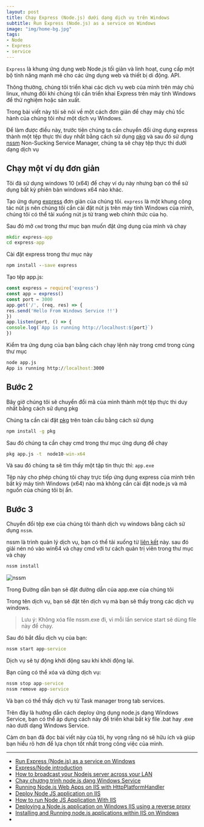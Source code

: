 ```yaml
---
layout: post
title: Chạy Express (Node.js) dưới dạng dịch vụ trên Windows
subtitle: Run Express (Node.js) as a service on Windows
image: "img/home-bg.jpg"
tags:
- Node
- Express
- service
---
```


`Express` là khung ứng dụng web Node.js tối giản và linh hoạt, cung cấp một bộ tính năng mạnh mẽ cho các ứng dụng web và thiết bị di động. API.

Thông thường, chúng tôi triển khai các dịch vụ web của mình trên máy chủ linux, nhưng đôi khi chúng tôi cần triển khai Express trên máy tính Windows để thử nghiệm hoặc sản xuất.

Trong bài viết này tôi sẽ nói về một cách đơn giản để chạy máy chủ tốc hành của chúng tôi như một dịch vụ Windows.

Để làm được điều này, trước tiên chúng ta cần chuyển đổi ứng dụng express thành một tệp thực thi duy nhất bằng cách sử dụng [pkg](https://www.npmjs.com/package/pkg) và sau đó sử dụng [nssm](https://nssm.cc) Non-Sucking Service Manager, chúng ta sẽ chạy tệp thực thi dưới dạng dịch vụ

## Chạy một ví dụ đơn giản

Tôi đã sử dụng windows 10 (x64) để chạy ví dụ này nhưng bạn có thể sử dụng bất kỳ phiên bản windows x64 nào khác.

Tạo ứng dụng [express](https://expressjs.com) đơn giản của chúng tôi. `express` là một khung công tác nút js nên chúng tôi cần cài đặt nút js trên máy tính Windows của mình, chúng tôi có thể tải xuống nút js từ trang web chính thức của họ.

Sau đó mở `cmd` trong thư mục bạn muốn đặt ứng dụng của mình và chạy

```bat
mkdir express-app
cd express-app
```

Cài đặt express trong thư mục này

```bat
npm install --save express
```

Tạo tệp app.js:

```javascript
const express = require('express')
const app = express()
const port = 3000
app.get('/', (req, res) => {
res.send('Hello From Windows Service !!')
})
app.listen(port, () => {
console.log(`App is running http://localhost:${port}`)
})
```

Kiểm tra ứng dụng của bạn bằng cách chạy lệnh này trong cmd trong cùng thư mục

```bat
node app.js
App is running http://localhost:3000
```

## Bước 2

Bây giờ chúng tôi sẽ chuyển đổi mã của mình thành một tệp thực thi duy nhất bằng cách sử dụng pkg

Chúng ta cần cài đặt [pkg](https://github.com/vercel/pkg) trên toàn cầu bằng cách sử dụng

```bat
npm install -g pkg
```

Sau đó chúng ta cần chạy cmd trong thư mục ứng dụng để chạy

```bat
pkg app.js -t  node10-win-x64
```

Và sau đó chúng ta sẽ tìm thấy một tập tin thực thi: `app.exe `

Tệp này cho phép chúng tôi chạy trực tiếp ứng dụng express của mình trên bất kỳ máy tính Windows (x64) nào mà không cần cài đặt node.js và mã nguồn của chúng tôi bị ẩn.

## Bước 3

Chuyển đổi tệp exe của chúng tôi thành dịch vụ windows bằng cách sử dụng `nssm`.

nssm là trình quản lý dịch vụ, bạn có thể tải xuống từ [liên kết](http://nssm.cc/download) này. sau đó giải nén nó vào win64 và chạy cmd với tư cách quản trị viên trong thư mục và chạy

```bat
nssm install
```

![nssm](https://boxxv.github.io/img/2024/1_Ct9u8nR236MhSk8UpIurSA.webp "nssm")

Trong Đường dẫn bạn sẽ đặt đường dẫn của app.exe của chúng tôi

Trong tên dịch vụ, bạn sẽ đặt tên dịch vụ mà bạn sẽ thấy trong các dịch vụ windows.


> Lưu ý: Không xóa file nssm.exe đi, vì mỗi lần service start sẽ dùng file này để chạy.

Sau đó bắt đầu dịch vụ của bạn:

```bat
nssm start app-service
```

Dịch vụ sẽ tự động khởi động sau khi khởi động lại.

Bạn cũng có thể xóa và dừng dịch vụ:

```bat
nssm stop app-service
nssm remove app-service
```

Và bạn có thể thấy dịch vụ từ Task manager trong tab services.

Trên đây là hướng dẫn cách deploy ứng dụng node.js dạng Windows Service, bạn có thể áp dụng cách này để triển khai bất kỳ file .bat hay .exe nào dưới dạng Windows Service.

Cảm ơn bạn đã đọc bài viết này của tôi, hy vọng rằng nó sẽ hữu ích và giúp bạn hiểu rõ hơn để lựa chọn tốt nhất trong công việc của mình.

-----
- [Run Express (Node.js) as a service on Windows](https://medium.com/@yazanuneisi/run-express-node-js-as-a-service-on-windows-5356cdab66ac)
- [Express/Node introduction](https://developer.mozilla.org/en-US/docs/Learn/Server-side/Express_Nodejs/Introduction)
- [How to broadcast your Nodejs server across your LAN](https://medium.com/@ashaymurceilago/how-to-broadcast-your-nodejs-server-across-your-lan-2ae93af01626)
- [Chạy chương trình node.js dạng Windows Service](https://liemmaster.wordpress.com/2016/04/02/chay-chuong-trinh-node-js-dang-windows-service/)
- [Running Node.js Web Apps on IIS with HttpPlatformHandler](https://docs.lextudio.com/blog/running-nodejs-web-apps-on-iis-with-httpplatformhandler/)
- [Deploy Node JS application on IIS](https://medium.com/@adarsh-d/deploy-node-js-application-on-iis-9703d5dfcaca)
- [How to run Node JS Application With IIS](https://www.linkedin.com/pulse/how-run-node-js-application-iis-rashid-bilgrami/)
- [Deploying a Node.js application on Windows IIS using a reverse proxy](https://alex.domenici.net/archive/deploying-a-node-js-application-on-windows-iis-using-a-reverse-proxy)
- [Installing and Running node.js applications within IIS on Windows](https://www.hanselman.com/blog/installing-and-running-nodejs-applications-within-iis-on-windows-are-you-mad)
- []()